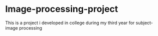 # Image-processing-project
This is a project i developed in college during my third year for subject-image processing
